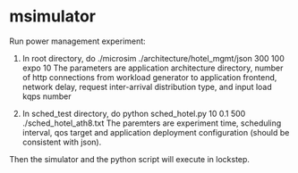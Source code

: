 # msimulator
Run power management experiment:
1) In root directory, do ./microsim ./architecture/hotel_mgmt/json 300 100 expo 10
   The parameters are application architecture directory, number of http connections from workload generator to application frontend, network delay, request inter-arrival distribution type, and input load kqps number

2) In sched_test directory, do python sched_hotel.py 10 0.1 500 ./sched_hotel_ath8.txt
   The paremters are experiment time, scheduling interval, qos target and application deployment configuration (should be consistent with json).

Then the simulator and the python script will execute in lockstep.
